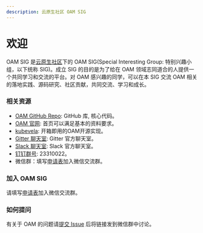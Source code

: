 ```yaml
---
description: 云原生社区 OAM SIG
---
```


# 欢迎

OAM SIG 是[云原生社区](https://cloudnative.to/)下的 OAM SIG(Special Interesting Group: 特别兴趣小组，以下统称 SIG)。成立 SIG 的目的是为了给在 OAM 领域志同道合的人提供一个共同学习和交流的平台。对 OAM 感兴趣的同学，可以在本 SIG 交流 OAM 相关的落地实践、源码研究、社区贡献，共同交流、学习和成长。

### 相关资源

* [OAM GitHub Repo](https://github.com/oam-dev): GitHub 库, 核心代码。
* [OAM 官网](https://oam.dev/): 首页可以满足基本的资料要求。
* [kubevela](https://kubevela.io): 开箱即用的OAM开源实现。
* [Gitter 聊天室](https://gitter.im/oam-dev/community): Gitter 官方聊天室。
* [Slack 聊天室](https://cloud-native.slack.com/archives/C01BLQ3HTJA): Slack 官方聊天室。
* [钉钉群号]():  23310022。
* 微信群：填写[申请表](https://wj.qq.com/s2/7438465/6bd6)加入微信交流群。

### 加入 OAM SIG

请填写[申请表](https://wj.qq.com/s2/7438465/6bd6)加入微信交流群。

### 如何提问

有关于 OAM 的问题请[提交 Issue](https://github.com/cloudnativeto/sig-oam/issues/new) 后将链接发到微信群中讨论。

